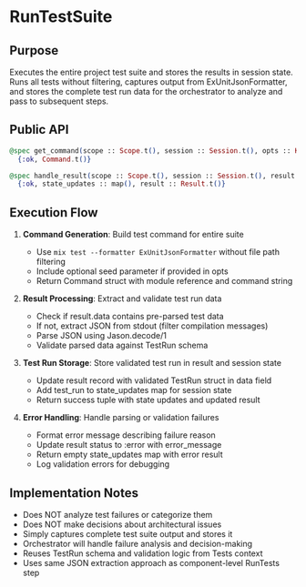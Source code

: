 # RunTestSuite

## Purpose

Executes the entire project test suite and stores the results in session state. Runs all tests without filtering, captures output from ExUnitJsonFormatter, and stores the complete test run data for the orchestrator to analyze and pass to subsequent steps.

## Public API

```elixir
@spec get_command(scope :: Scope.t(), session :: Session.t(), opts :: Keyword.t()) ::
  {:ok, Command.t()}

@spec handle_result(scope :: Scope.t(), session :: Session.t(), result :: Result.t(), opts :: Keyword.t()) ::
  {:ok, state_updates :: map(), result :: Result.t()}
```

## Execution Flow

1. **Command Generation**: Build test command for entire suite
   - Use `mix test --formatter ExUnitJsonFormatter` without file path filtering
   - Include optional seed parameter if provided in opts
   - Return Command struct with module reference and command string

2. **Result Processing**: Extract and validate test run data
   - Check if result.data contains pre-parsed test data
   - If not, extract JSON from stdout (filter compilation messages)
   - Parse JSON using Jason.decode/1
   - Validate parsed data against TestRun schema

3. **Test Run Storage**: Store validated test run in result and session state
   - Update result record with validated TestRun struct in data field
   - Add test_run to state_updates map for session state
   - Return success tuple with state updates and updated result

4. **Error Handling**: Handle parsing or validation failures
   - Format error message describing failure reason
   - Update result status to :error with error_message
   - Return empty state_updates map with error result
   - Log validation errors for debugging

## Implementation Notes

- Does NOT analyze test failures or categorize them
- Does NOT make decisions about architectural issues
- Simply captures complete test suite output and stores it
- Orchestrator will handle failure analysis and decision-making
- Reuses TestRun schema and validation logic from Tests context
- Uses same JSON extraction approach as component-level RunTests step